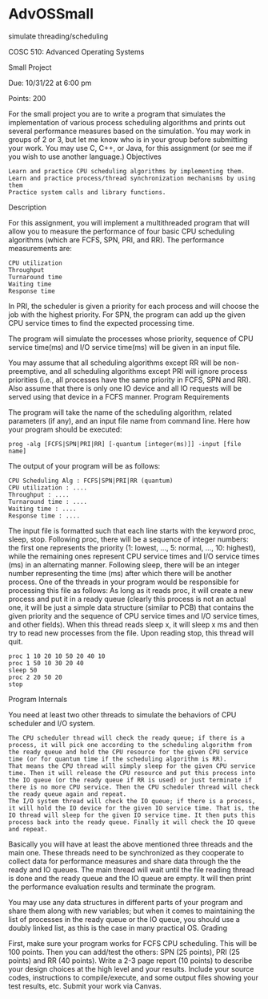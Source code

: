 # AdvOSSmall
simulate threading/scheduling

COSC 510: Advanced Operating Systems

Small Project

Due: 10/31/22 at 6:00 pm

Points: 200

For the small project you are to write a program that simulates the implementation of various process scheduling algorithms and prints out several performance measures based on the simulation. You may work in groups of 2 or 3, but let me know who is in your group before submitting your work. You may use C, C++, or Java, for this assignment (or see me if you wish to use another language.)
Objectives

    Learn and practice CPU scheduling algorithms by implementing them.
    Learn and practice process/thread synchronization mechanisms by using them
    Practice system calls and library functions.

Description

For this assignment, you will implement a multithreaded program that will allow you to measure the performance of four basic CPU scheduling algorithms (which are FCFS, SPN, PRI, and RR). The performance measurements are:

    CPU utilization
    Throughput
    Turnaround time
    Waiting time
    Response time

In PRI, the scheduler is given a priority for each process and will choose the job with the highest priority. For SPN, the program can add up the given CPU service times to find the expected processing time.

The program will simulate the processes whose priority, sequence of CPU service time(ms) and I/O service time(ms) will be given in an input file.

You may assume that all scheduling algorithms except RR will be non-preemptive, and all scheduling algorithms except PRI will ignore process priorities (i.e., all processes have the same priority in FCFS, SPN and RR). Also assume that there is only one IO device and all IO requests will be served using that device in a FCFS manner.
Program Requirements

The program will take the name of the scheduling algorithm, related parameters (if any), and an input file name from command line. Here how your program should be executed:

`prog -alg [FCFS|SPN|PRI|RR] [-quantum [integer(ms)]] -input [file name]`

The output of your program will be as follows:

```Input File Name : file name
CPU Scheduling Alg : FCFS|SPN|PRI|RR (quantum)
CPU utilization : ....
Throughput : ....
Turnaround time : ....
Waiting time : ....
Response time : ....
```
The input file is formatted such that each line starts with the keyword proc, sleep, stop. Following proc, there will be a sequence of integer numbers: the first one represents the priority (1: lowest, ..., 5: normal, ..., 10: highest), while the remaining ones represent CPU service times and I/O service times (ms) in an alternating manner. Following sleep, there will be an integer number representing the time (ms) after which there will be another process. One of the threads in your program would be responsible for processing this file as follows: As long as it reads proc, it will create a new process and put it in a ready queue (clearly this process is not an actual one, it will be just a simple data structure (similar to PCB) that contains the given priority and the sequence of CPU service times and I/O service times, and other fields). When this thread reads sleep x, it will sleep x ms and then try to read new processes from the file. Upon reading stop, this thread will quit.
```Sample Input File
proc 1 10 20 10 50 20 40 10
proc 1 50 10 30 20 40
sleep 50
proc 2 20 50 20
stop
```
Program Internals

You need at least two other threads to simulate the behaviors of CPU scheduler and I/O system.
```
The CPU scheduler thread will check the ready queue; if there is a process, it will pick one according to the scheduling algorithm from the ready queue and hold the CPU resource for the given CPU service time (or for quantum time if the scheduling algorithm is RR). 
That means the CPU thread will simply sleep for the given CPU service time. Then it will release the CPU resource and put this process into the IO queue (or the ready queue if RR is used) or just terminate if there is no more CPU service. Then the CPU scheduler thread will check the ready queue again and repeat.
The I/O system thread will check the IO queue; if there is a process, it will hold the IO device for the given IO service time. That is, the IO thread will sleep for the given IO service time. It then puts this process back into the ready queue. Finally it will check the IO queue and repeat.
```
Basically you will have at least the above mentioned three threads and the main one. These threads need to be synchronized as they cooperate to collect data for performance measures and share data through the the ready and IO queues. The main thread will wait until the file reading thread is done and the ready queue and the IO queue are empty. It will then print the performance evaluation results and terminate the program.

You may use any data structures in different parts of your program and share them along with new variables; but when it comes to maintaining the list of processes in the ready queue or the IO queue, you should use a doubly linked list, as this is the case in many practical OS.
Grading

First, make sure your program works for FCFS CPU scheduling. This will be 100 points. Then you can add/test the others: SPN (25 points), PRI (25 points) and RR (40 points). Write a 2-3 page report (10 points) to describe your design choices at the high level and your results. Include your source codes, instructions to compile/execute, and some output files showing your test results, etc. Submit your work via Canvas.

